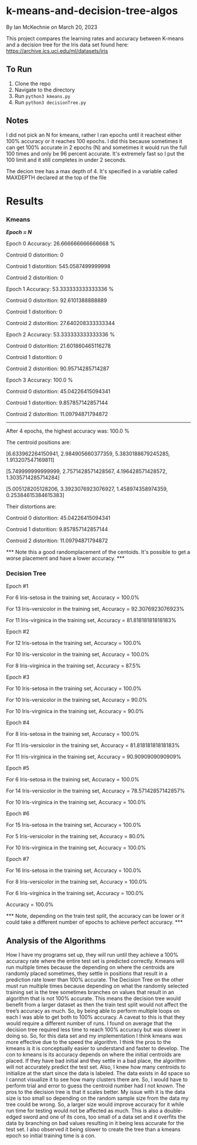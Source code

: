 # k-means-and-decision-tree-algos
By Ian McKechnie on March 20, 2023

This project compares the learning rates and accuracy between K-means and a decision tree for the Iris data set found here:
https://archive.ics.uci.edu/ml/datasets/iris

## To Run
1. Clone the repo
2. Navigate to the directory
3. Run `python3 kmeans.py`
4. Run `python3 decisionTree.py`

## Notes

I did not pick an N for kmeans, rather I ran epochs until it reachest either 100% accuracy or it reaches 100 epochs. I did this because sometimes it can get 100% accurate in 2 epochs (N) and sometimes it would run the full 100 times and only be 96 percent accurate. It's extremely fast so I put the 100 limit and it still completes in under 2 seconds.

The decion tree has a max depth of 4. It's specified in a variable called MAXDEPTH declared at the top of the file

# Results

### Kmeans
***Epoch = N***

Epoch  0  Accuracy:  26.666666666666668 %

Controid 0 distorition: 0

Controid 1 distorition: 545.0587499999998

Controid 2 distorition: 0

Epoch  1  Accuracy:  53.333333333333336 %

Controid 0 distorition: 92.6101388888889

Controid 1 distorition: 0

Controid 2 distorition: 27.640208333333344

Epoch  2  Accuracy:  53.333333333333336 %

Controid 0 distorition: 21.601860465116278

Controid 1 distorition: 0

Controid 2 distorition: 90.95714285714287

Epoch  3  Accuracy:  100.0 %

Controid 0 distorition: 45.04226415094341

Controid 1 distorition: 9.857857142857144

Controid 2 distorition: 11.09794871794872



-------------------------------------------------------------

After  4  epochs, the highest accuracy was:  100.0 %

The centroid positions are:

[6.633962264150941, 2.984905660377359, 5.3830188679245285, 1.913207547169811]

[5.749999999999999, 2.7571428571428567, 4.196428571428572, 1.3035714285714284]

[5.005128205128206, 3.3923076923076927, 1.458974358974359, 0.25384615384615383]


Their distortions are:

Controid 0 distorition: 45.04226415094341

Controid 1 distorition: 9.857857142857144

Controid 2 distorition: 11.09794871794872


*** Note this a good randomplacement of the centoids. It's possible to get a worse placement and have a lower accuracy. ***

### Decision Tree
Epoch #1

For  6  Iris-setosa in the training set, Accuracy = 100.0%

For  13  Iris-versicolor in the training set, Accuracy = 92.3076923076923%

For  11  Iris-virginica in the training set, Accuracy = 81.81818181818183%

Epoch #2

For  12  Iris-setosa in the training set, Accuracy = 100.0%

For  10  Iris-versicolor in the training set, Accuracy = 100.0%

For  8  Iris-virginica in the training set, Accuracy = 87.5%

Epoch #3

For  10  Iris-setosa in the training set, Accuracy = 100.0%

For  10  Iris-versicolor in the training set, Accuracy = 90.0%

For  10  Iris-virginica in the training set, Accuracy = 90.0%

Epoch #4

For  8  Iris-setosa in the training set, Accuracy = 100.0%

For  11  Iris-versicolor in the training set, Accuracy = 81.81818181818183%

For  11  Iris-virginica in the training set, Accuracy = 90.9090909090909%

Epoch #5

For  6  Iris-setosa in the training set, Accuracy = 100.0%

For  14  Iris-versicolor in the training set, Accuracy = 78.57142857142857%

For  10  Iris-virginica in the training set, Accuracy = 100.0%

Epoch #6

For  15  Iris-setosa in the training set, Accuracy = 100.0%

For  5  Iris-versicolor in the training set, Accuracy = 80.0%

For  10  Iris-virginica in the training set, Accuracy = 100.0%

Epoch #7

For  16  Iris-setosa in the training set, Accuracy = 100.0%

For  8  Iris-versicolor in the training set, Accuracy = 100.0%

For  6  Iris-virginica in the training set, Accuracy = 100.0%

Accuracy = 100.0%

*** Note, depending on the train test split, the accuracy can be lower or it could take a different number of epochs to achieve perfect accuracy. ***

## Analysis of the Algorithms

How I have my programs set up, they will run until they achieve a 100% accuracy rate where the entire test set is predicted correctly. Kmeans will run multiple times because the depending on where the centroids are randomly placed sometimes, they settle in positions that result in a prediction rate lower than 100% accurate. The Decision Tree on the other must run multiple times because depending on what the randomly selected training set is the tree sometimes branches on values that result in an algorithm that is not 100% accurate. This means the decision tree would benefit from a larger dataset as then the train test split would not affect the tree’s accuracy as much. So, by being able to perform multiple loops on each I was able to get both to 100% accuracy. A caveat to this is that they would require a different number of runs. I found on average that the decision tree required less time to reach 100% accuracy but was slower in doing so. So, for this data set and my implementation I think kmeans was more effective due to the speed the algorithm. I think the pros to the kmeans is it is conceptually easier to understand and faster to develop. The con to kmeans is its accuracy depends on where the initial centroids are placed. If they have bad initial and they settle in a bad place, the algorithm will not accurately predict the test set. Also, I knew how many centroids to initialize at the start since the data is labeled. The data exists in 4d space so I cannot visualize it to see how many clusters there are. So, I would have to perform trial and error to guess the centroid number had I not known. The pros to the decision tree is that it scales better. My issue with it is the data size is too small so depending on the random sample size from the data my tree could be wrong. So, a larger size would improve accuracy for it while run time for testing would not be affected as much. This is also a double-edged sword and one of its cons, too small of a data set and it overfits the data by branching on bad values resulting in it being less accurate for the test set. I also observed it being slower to create the tree than a kmeans epoch so initial training time is a con.